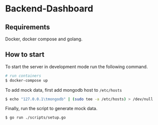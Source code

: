 # Backend-Dashboard

## Requirements

Docker, docker compose and golang.

## How to start

To start the server in development mode run the following command.

```sh
# run containers
$ docker-compose up
```

To add mock data, first add mongodb host to `/etc/hosts`

```sh
$ echo "127.0.0.1\tmongodb" | (sudo tee -a /etc/hosts) > /dev/null
```

Finally, run the script to generate mock data.

```sh
$ go run ./scripts/setup.go
```

